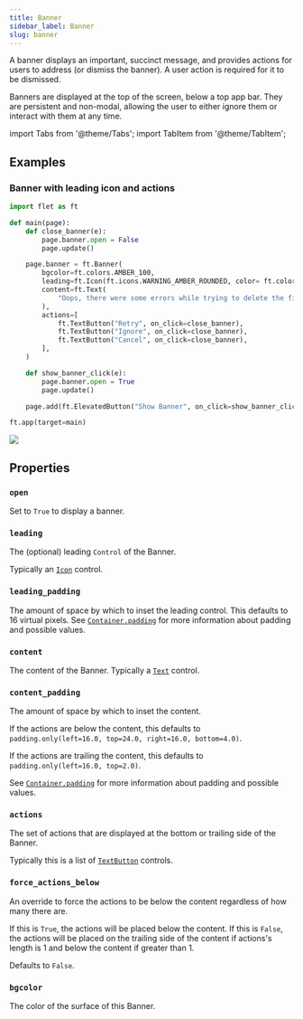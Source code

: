 ```yaml
---
title: Banner
sidebar_label: Banner
slug: banner
---
```


A banner displays an important, succinct message, and provides actions for users to address (or dismiss the banner). A user action is required for it to be dismissed.

Banners are displayed at the top of the screen, below a top app bar. They are persistent and non-modal, allowing the user to either ignore them or interact with them at any time.

import Tabs from '@theme/Tabs';
import TabItem from '@theme/TabItem';

## Examples

### Banner with leading icon and actions

<Tabs groupId="language">
  <TabItem value="python" label="Python" default>

```python
import flet as ft

def main(page):
    def close_banner(e):
        page.banner.open = False
        page.update()

    page.banner = ft.Banner(
        bgcolor=ft.colors.AMBER_100,
        leading=ft.Icon(ft.icons.WARNING_AMBER_ROUNDED, color= ft.colors.AMBER, size=40),
        content=ft.Text(
            "Oops, there were some errors while trying to delete the file. What would you like me to do?"
        ),
        actions=[
            ft.TextButton("Retry", on_click=close_banner),
            ft.TextButton("Ignore", on_click=close_banner),
            ft.TextButton("Cancel", on_click=close_banner),
        ],
    )

    def show_banner_click(e):
        page.banner.open = True
        page.update()

    page.add(ft.ElevatedButton("Show Banner", on_click=show_banner_click))

ft.app(target=main)
```
  </TabItem>
</Tabs>

<img src="/img/docs/controls/banner/banner-with-custom-content.gif" className="screenshot-40"/>

## Properties

### `open`

Set to `True` to display a banner.

### `leading`

The (optional) leading `Control` of the Banner.

Typically an [`Icon`](icon) control.

### `leading_padding`

The amount of space by which to inset the leading control. This defaults to 16 virtual pixels. See [`Container.padding`](container#padding) for more information about padding and possible values.

### `content`

The content of the Banner. Typically a [`Text`](text) control.

### `content_padding`

The amount of space by which to inset the content.

If the actions are below the content, this defaults to `padding.only(left=16.0, top=24.0, right=16.0, bottom=4.0)`.

If the actions are trailing the content, this defaults to `padding.only(left=16.0, top=2.0)`.

See [`Container.padding`](container#padding) for more information about padding and possible values.

### `actions`

The set of actions that are displayed at the bottom or trailing side of the Banner.

Typically this is a list of [`TextButton`](textbutton) controls.

### `force_actions_below`

An override to force the actions to be below the content regardless of how many there are.

If this is `True`, the actions will be placed below the content. If this is `False`, the actions will be placed on the trailing side of the content if actions's length is 1 and below the content if greater than 1.

Defaults to `False`.

### `bgcolor`

The color of the surface of this Banner.